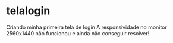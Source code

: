 # telalogin
 Criando minha primeira tela de login
 A responsividade no monitor 2560x1440 não funcionou e ainda não conseguir resolver! 
